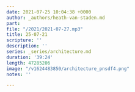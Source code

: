 ```yaml
---
date: 2021-07-25 10:04:38 +0000
author: _authors/heath-van-staden.md
part: 
file: "/2021/2021-07-27.mp3"
title: 25-07-21
scripture: ''
description: ''
series: _series/architecture.md
duration: '39:24'
length: 47285206
image: "/v1624483850/architecture_pnsdf4.png"
notes: ''

---
```

